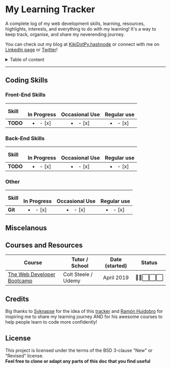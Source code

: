 # My Learning Tracker
A complete log of my web development skills, learning, resources, highlights, interests, and everything to do with my learning! 
It's a way to keep track, organise, and share my neverending journey.

You can check out my blog at [KikiDotPy.hashnode](https://kikidotpy.hashnode.dev) or connect with me on [LinkedIn page](https://www.linkedin.com/in/chiara-disano/) or [Twitter](https://twitter.com/KikiDotPy)!

<details>
<summary>Table of content</summary>

## Table of Content
- [Courses Taken]() ????
- [Front-End Skills]()
- [Back-End Skills]()
- [Miscelanous]()
- [Credits]()
- [License]()

</details>

---

## Coding Skills
  ### Front-End Skills
  

  |               Skill              | <br>In Progress | <br>Occasional Use    | <br>Regular use |
  |:-------------------------------- |:-----------------:|:----------------------:|:----------------:|
  |**TODO**                         | <li>- [x] </li>     | <li>- [x] </li>          | <li>- [x] </li>    |
  
  ### Back-End Skills

  |               Skill              | <br>In Progress | <br>Occasional Use    | <br>Regular use |
  |:-------------------------------- |:-----------------:|:----------------------:|:----------------:|
  |**TODO**                         | <li>- [x] </li>     | <li>- [x] </li>          | <li>- [x] </li>    |
  
  ### Other

  |               Skill              | <br>In Progress | <br>Occasional Use    | <br>Regular use |
  |:-------------------------------- |:-----------------:|:----------------------:|:----------------:|
  |**Git**                         | <li>- [x] </li>     | <li>- [x] </li>          | <li>- [x] </li>    |

## Miscelanous


## Courses and Resources
| Course | Tutor / School | Date (started) | Status |  
|--------|----------------|:----------------:|:--------:|
|[The Web Developer Bootcamp](https://www.udemy.com/course/the-web-developer-bootcamp "The Web Developers Bootcamp")|Colt Steele / Udemy|April 2019|🔳🔳⬜️⬜️⬜ |


## Credits
Big thanks to [Syknapse](https://github.com/Syknapse) for the idea of this [tracker](https://github.com/Syknapse/My-Learning-Tracker-first-ten-months) and [Ramón Huidobro](https://twitter.com/hola_soy_milk) for inspiring me to share my learning journey AND for his awesome courses to help people learn to code more confidently!

## License
This project is licensed under the terms of the BSD 3-clause "New" or "Revised" license.<br>
**Feel free to clone or adapt any parts of this doc that you find useful**

